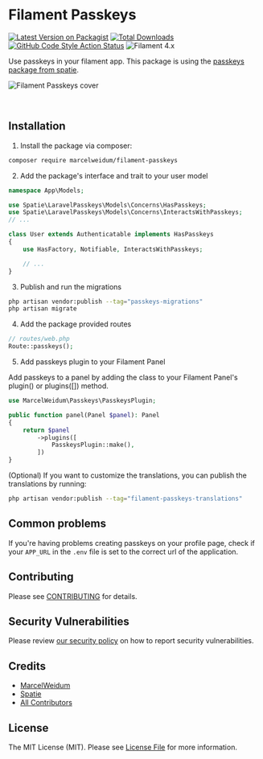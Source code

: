 # Filament Passkeys

[![Latest Version on Packagist](https://img.shields.io/packagist/v/marcelweidum/filament-passkeys.svg?style=flat-square)](https://packagist.org/packages/marcelweidum/filament-passkeys)
[![Total Downloads](https://img.shields.io/packagist/dt/marcelweidum/filament-passkeys.svg?style=flat-square)](https://packagist.org/packages/marcelweidum/filament-passkeys)
[![GitHub Code Style Action Status](https://img.shields.io/github/actions/workflow/status/marcelweidum/filament-passkeys/fix-php-code-style-issues.yml?branch=main&label=code%20style&style=flat-square)](https://github.com/marcelweidum/filament-passkeys/actions?query=workflow%3A"Fix+PHP+code+styling"+branch%3Amain)
![Filament 4.x](https://img.shields.io/badge/Filament-4.x-007ec6?style=flat-square)

Use passkeys in your filament app.
This package is using the [passkeys package from spatie](https://spatie.be/docs/laravel-passkeys).

<picture>
  <source media="(prefers-color-scheme: dark)" srcset="art/cover-dark.png">
  <source media="(prefers-color-scheme: light)" srcset="art/cover-light.png">
  <img alt="Filament Passkeys cover" src="art/cover-light.png">
</picture>

&nbsp;

## Installation

1. Install the package via composer:

```bash
composer require marcelweidum/filament-passkeys
```

2. Add the package's interface and trait to your user model

```php
namespace App\Models;

use Spatie\LaravelPasskeys\Models\Concerns\HasPasskeys;
use Spatie\LaravelPasskeys\Models\Concerns\InteractsWithPasskeys;
// ...

class User extends Authenticatable implements HasPasskeys
{
    use HasFactory, Notifiable, InteractsWithPasskeys;

    // ... 
}
```

3. Publish and run the migrations

```bash
php artisan vendor:publish --tag="passkeys-migrations"
php artisan migrate
```

4. Add the package provided routes

```php
// routes/web.php
Route::passkeys();
```

5. Add passkeys plugin to your Filament Panel

Add passkeys to a panel by adding the class to your Filament Panel's plugin() or plugins([]) method.

```php
use MarcelWeidum\Passkeys\PasskeysPlugin;

public function panel(Panel $panel): Panel
{
    return $panel
        ->plugins([
            PasskeysPlugin::make(),
        ])
}
```

(Optional) If you want to customize the translations, you can publish the translations by running:

```bash
php artisan vendor:publish --tag="filament-passkeys-translations"
```

## Common problems
If you're having problems creating passkeys on your profile page, check if your `APP_URL` in the `.env` file is set to the correct url of the application.

## Contributing

Please see [CONTRIBUTING](.github/CONTRIBUTING.md) for details.

## Security Vulnerabilities

Please review [our security policy](../../security/policy) on how to report security vulnerabilities.

## Credits

- [MarcelWeidum](https://github.com/MarcelWeidum)
- [Spatie](https://github.com/spatie)
- [All Contributors](../../contributors)

## License

The MIT License (MIT). Please see [License File](LICENSE.md) for more information.
